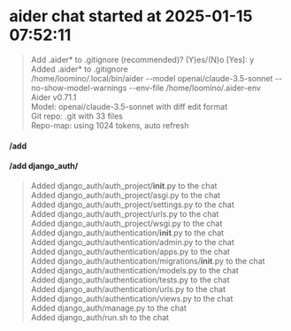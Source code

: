 
# aider chat started at 2025-01-15 07:52:11

> Add .aider* to .gitignore (recommended)? (Y)es/(N)o [Yes]: y  
> Added .aider* to .gitignore  
> /home/loomino/.local/bin/aider --model openai/claude-3.5-sonnet --no-show-model-warnings --env-file /home/loomino/.aider-env  
> Aider v0.71.1  
> Model: openai/claude-3.5-sonnet with diff edit format  
> Git repo: .git with 33 files  
> Repo-map: using 1024 tokens, auto refresh  

#### /add  

#### /add django_auth/  
> Added django_auth/auth_project/__init__.py to the chat  
> Added django_auth/auth_project/asgi.py to the chat  
> Added django_auth/auth_project/settings.py to the chat  
> Added django_auth/auth_project/urls.py to the chat  
> Added django_auth/auth_project/wsgi.py to the chat  
> Added django_auth/authentication/__init__.py to the chat  
> Added django_auth/authentication/admin.py to the chat  
> Added django_auth/authentication/apps.py to the chat  
> Added django_auth/authentication/migrations/__init__.py to the chat  
> Added django_auth/authentication/models.py to the chat  
> Added django_auth/authentication/tests.py to the chat  
> Added django_auth/authentication/urls.py to the chat  
> Added django_auth/authentication/views.py to the chat  
> Added django_auth/manage.py to the chat  
> Added django_auth/run.sh to the chat  

